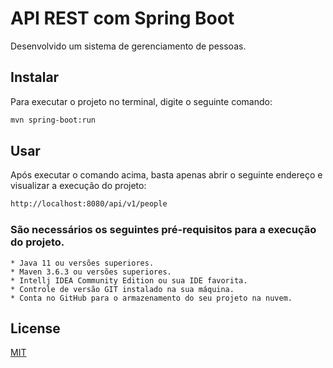 # API REST com Spring Boot

Desenvolvido um sistema de gerenciamento de pessoas.

## Instalar

Para executar o projeto no terminal, digite o seguinte comando:

```bash
mvn spring-boot:run 
```

## Usar

Após executar o comando acima, basta apenas abrir o seguinte endereço e visualizar a execução do projeto:
```bash
http://localhost:8080/api/v1/people
```

### São necessários os seguintes pré-requisitos para a execução do projeto.
```
* Java 11 ou versões superiores.
* Maven 3.6.3 ou versões superiores.
* Intellj IDEA Community Edition ou sua IDE favorita.
* Controle de versão GIT instalado na sua máquina.
* Conta no GitHub para o armazenamento do seu projeto na nuvem.
```

## License
[MIT](https://choosealicense.com/licenses/mit/)
